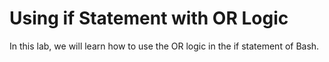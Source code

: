 # Using if Statement with OR Logic

In this lab, we will learn how to use the OR logic in the if statement of Bash.
